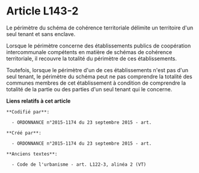 # Article L143-2

Le périmètre du schéma de cohérence territoriale délimite un territoire d'un seul tenant et sans enclave.

Lorsque le périmètre concerne des établissements publics de coopération intercommunale compétents en matière de schémas de
cohérence territoriale, il recouvre la totalité du périmètre de ces établissements.

Toutefois, lorsque le périmètre d'un de ces établissements n'est pas d'un seul tenant, le périmètre du schéma peut ne pas
comprendre la totalité des communes membres de cet établissement à condition de comprendre la totalité de la partie ou des
parties d'un seul tenant qui le concerne.

**Liens relatifs à cet article**

	**Codifié par**:

	  - ORDONNANCE n°2015-1174 du 23 septembre 2015 - art.

	**Créé par**:

	  - ORDONNANCE n°2015-1174 du 23 septembre 2015 - art.

	**Anciens textes**:

	  - Code de l'urbanisme - art. L122-3, alinéa 2 (VT)
